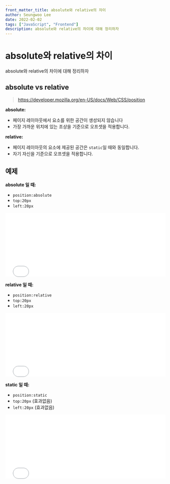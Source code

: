 ```yaml
---
front_matter_title: absolute와 relative의 차이
author: Seungwoo Lee
date: 2022-02-02
tags: ["JavaScript", "Frontend"]
description: absolute와 relative의 차이에 대해 정리하자
---
```


# absolute와 relative의 차이

absolute와 relative의 차이에 대해 정리하자

## absolute vs relative

> <https://developer.mozilla.org/en-US/docs/Web/CSS/position>

**absolute:**

* 페이지 레이아웃에서 요소를 위한 공간이 생성되지 않습니다
* 가장 가까운 위치에 있는 조상을 기준으로 오프셋을 적용합니다.

**relative:**

* 페이지 레이아웃의 요소에 제공된 공간은 `static`일 때와 동일합니다.
* 자기 자신을 기준으로 오프셋을 적용합니다.

## 예제

**absolute 일 때:**

* `position:absolute`
* `top:20px`
* `left:20px`

<iframe width="100%" height="200" src="//jsfiddle.net/seungwoo321/qfw5ekmL/embedded/result/" allowfullscreen="allowfullscreen" allowpaymentrequest frameborder="0"></iframe>

**relative 일 때:**

* `position:relative`
* `top:20px`
* `left:20px`

<iframe width="100%" height="200" src="//jsfiddle.net/seungwoo321/0Lhcqrzm/embedded/result/" allowfullscreen="allowfullscreen" allowpaymentrequest frameborder="0"></iframe>

**static 일 때:**

* `position:static`
* `top:20px` (효과없음)
* `left:20px` (효과없음)

<iframe width="100%" height="200" src="//jsfiddle.net/seungwoo321/pyh71a9u/embedded/result/" allowfullscreen="allowfullscreen" allowpaymentrequest frameborder="0"></iframe>
